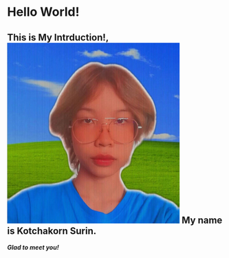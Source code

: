 # Hello World!
**This is My Intrduction!**,
![This is me](me.png)
**My name is Kotchakorn Surin.**
---
_**Glad to meet you!**_